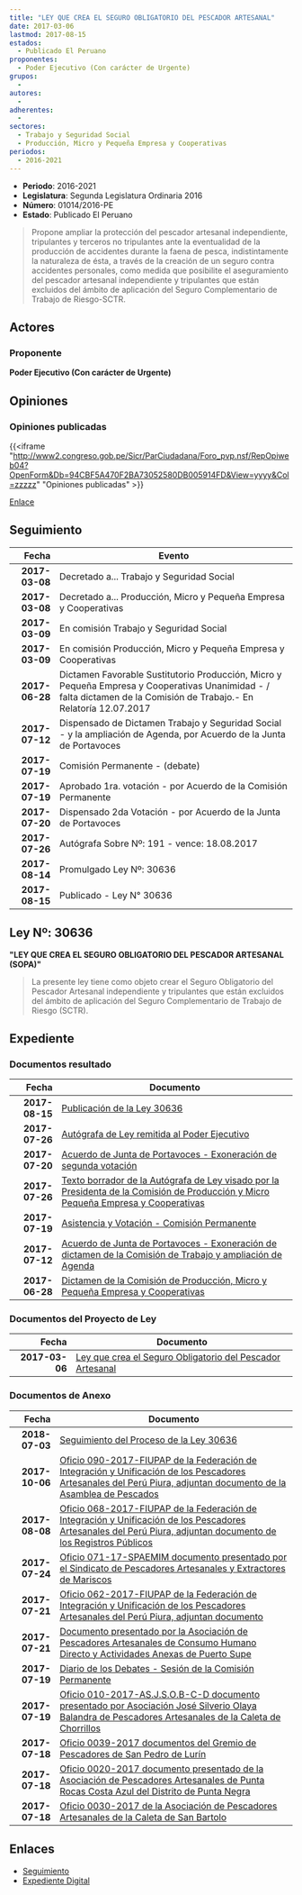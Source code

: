 ```yaml
---
title: "LEY QUE CREA EL SEGURO OBLIGATORIO DEL PESCADOR ARTESANAL"
date: 2017-03-06
lastmod: 2017-08-15
estados: 
  - Publicado El Peruano
proponentes: 
  - Poder Ejecutivo (Con carácter de Urgente)
grupos: 
  - 
autores: 
  - 
adherentes: 
  - 
sectores: 
  - Trabajo y Seguridad Social
  - Producción, Micro y Pequeña Empresa y Cooperativas
periodos: 
  - 2016-2021
---
```


- **Periodo**: 2016-2021
- **Legislatura**: Segunda Legislatura Ordinaria 2016
- **Número**: 01014/2016-PE
- **Estado**: Publicado El Peruano

> Propone ampliar la protección del pescador artesanal independiente, tripulantes y terceros no tripulantes ante la eventualidad de la producción de accidentes durante la faena de pesca, indistintamente la naturaleza de ésta, a través de la creación de un seguro contra accidentes personales, como medida que posibilite el aseguramiento del pescador artesanal independiente y tripulantes que están excluidos del ámbito de aplicación del Seguro Complementario de Trabajo de Riesgo-SCTR.


## Actores

### Proponente

**Poder Ejecutivo (Con carácter de Urgente)**


## Opiniones

### Opiniones publicadas

{{<iframe "http://www2.congreso.gob.pe/Sicr/ParCiudadana/Foro_pvp.nsf/RepOpiweb04?OpenForm&Db=94CBF5A470F2BA73052580DB005914FD&View=yyyy&Col=zzzzz" "Opiniones publicadas" >}}

[Enlace](http://www2.congreso.gob.pe/Sicr/ParCiudadana/Foro_pvp.nsf/RepOpiweb04?OpenForm&Db=94CBF5A470F2BA73052580DB005914FD&View=yyyy&Col=zzzzz)

## Seguimiento

| Fecha | Evento |
|------:|--------|
| **2017-03-08** | Decretado a... Trabajo y Seguridad Social|
| **2017-03-08** | Decretado a... Producción, Micro y Pequeña Empresa y Cooperativas|
| **2017-03-09** | En comisión Trabajo y Seguridad Social|
| **2017-03-09** | En comisión Producción, Micro y Pequeña Empresa y Cooperativas|
| **2017-06-28** | Dictamen Favorable Sustitutorio Producción, Micro y Pequeña Empresa y Cooperativas Unanimidad - / falta dictamen de la Comisión de Trabajo.- En Relatoría 12.07.2017|
| **2017-07-12** | Dispensado de Dictamen Trabajo y Seguridad Social - y la ampliación de Agenda, por Acuerdo de la Junta de Portavoces|
| **2017-07-19** | Comisión Permanente - (debate)|
| **2017-07-19** | Aprobado 1ra. votación - por Acuerdo de la Comisión Permanente|
| **2017-07-20** | Dispensado 2da Votación - por Acuerdo de la Junta de Portavoces|
| **2017-07-26** | Autógrafa Sobre Nº: 191 - vence: 18.08.2017|
| **2017-08-14** | Promulgado Ley Nº: 30636|
| **2017-08-15** | Publicado - Ley N° 30636|

## Ley Nº: 30636

**"LEY QUE CREA EL SEGURO OBLIGATORIO DEL PESCADOR ARTESANAL (SOPA)"**

> La presente ley tiene como objeto crear el Seguro Obligatorio del Pescador Artesanal independiente y tripulantes que están excluidos del ámbito de aplicación del Seguro Complementario de Trabajo de Riesgo (SCTR).


## Expediente


### Documentos resultado

| Fecha | Documento |
|------:|--------|
| **2017-08-15** | [Publicación de la Ley 30636](http://www.leyes.congreso.gob.pe/Documentos/2016_2021/ADLP/Normas_Legales/30636-LEY.pdf) |
| **2017-07-26** | [Autógrafa de Ley remitida al Poder Ejecutivo](http://www.leyes.congreso.gob.pe/Documentos/2016_2021/ADLP/Texto_Aprobado/AU0101420170726.pdf) |
| **2017-07-20** | [Acuerdo de Junta de Portavoces - Exoneración de segunda votación](http://www.leyes.congreso.gob.pe/Documentos/2016_2021/Acuerdos/Junta_Portavoces/AJP0101420170720.pdf) |
| **2017-07-26** | [Texto borrador de la Autógrafa de Ley visado por la Presidenta de la Comisión de Producción y Micro Pequeña Empresa y Cooperativas](http://www.leyes.congreso.gob.pe/Documentos/2016_2021/Texto_Borrador_de_Autografa/BAU0101420170726.pdf) |
| **2017-07-19** | [Asistencia y Votación - Comisión Permanente](http://www.leyes.congreso.gob.pe/Documentos/2016_2021/Asistencia_y_Votacion/Proyectos_de_Ley/AVCP0101420170719.pdf) |
| **2017-07-12** | [Acuerdo de Junta de Portavoces - Exoneración de dictamen de la Comisión de Trabajo y ampliación de Agenda](http://www.leyes.congreso.gob.pe/Documentos/2016_2021/Acuerdos/Junta_Portavoces/AJP0101420170712.pdf) |
| **2017-06-28** | [Dictamen de la Comisión de Producción, Micro y Pequeña Empresa y Cooperativas](http://www.leyes.congreso.gob.pe/Documentos/2016_2021/Dictamenes/Proyectos_de_Ley/01014DC18MAY20170628..pdf) |

### Documentos del Proyecto de Ley

| Fecha | Documento |
|------:|--------|
| **2017-03-06** | [Ley que crea el Seguro Obligatorio del Pescador Artesanal](http://www.leyes.congreso.gob.pe/Documentos/2016_2021/Proyectos_de_Ley_y_de_Resoluciones_Legislativas/PL0101420170306..pdf) |

### Documentos de Anexo

| Fecha | Documento |
|------:|--------|
| **2018-07-03** | [Seguimiento del Proceso de la Ley 30636](http://www.leyes.congreso.gob.pe/Documentos/2016_2021/Seguimiento_de_Proyectos_de_Ley/01014PL20180703.pdf) |
| **2017-10-06** | [Oficio 090-2017-FIUPAP de la Federación de Integración y Unificación de los Pescadores Artesanales del Perú Piura, adjuntan documento de la Asamblea de Pescados](http://www.leyes.congreso.gob.pe/Documentos/2016_2021/Oficios/Otras_Instituciones/OFICIO-090-2017-FIUPAP.pdf) |
| **2017-08-08** | [Oficio 068-2017-FIUPAP de la Federación de Integración y Unificación de los Pescadores Artesanales del Perú Piura, adjuntan documento de los Registros Públicos](http://www.leyes.congreso.gob.pe/Documentos/2016_2021/Oficios/Otras_Instituciones/OFICIO-068-2017-FIUPAP.pdf) |
| **2017-07-24** | [Oficio 071-17-SPAEMIM documento presentado por el Sindicato de Pescadores Artesanales y Extractores de Mariscos](http://www.leyes.congreso.gob.pe/Documentos/2016_2021/Oficios/Otras_Instituciones/OFICIO-071-17-SPAEMIM.pdf) |
| **2017-07-21** | [Oficio 062-2017-FIUPAP de la Federación de Integración y Unificación de los Pescadores Artesanales del Perú Piura, adjuntan documento](http://www.leyes.congreso.gob.pe/Documentos/2016_2021/Oficios/Otras_Instituciones/OFICIO-062-2017-FIUPAP.pdf) |
| **2017-07-21** | [Documento presentado por la Asociación de Pescadores Artesanales de Consumo Humano Directo y Actividades Anexas de Puerto Supe](http://www.leyes.congreso.gob.pe/Documentos/2016_2021/Oficios/Otras_Instituciones/DOCUMENTO-01014.pdf) |
| **2017-07-19** | [Diario de los Debates - Sesión de la Comisión Permanente](http://www2.congreso.gob.pe/Sicr/DiarioDebates/Publicad.nsf/SesionesPleno/05256D6E0073DFE905258163000BD65B/$FILE/PER-2016-14.pdf) |
| **2017-07-19** | [Oficio 010-2017-AS.J.S.O.B-C-D documento presentado por Asociación José Silverio Olaya Balandra de Pescadores Artesanales de la Caleta de Chorrillos](http://www.leyes.congreso.gob.pe/Documentos/2016_2021/Oficios/Otras_Instituciones/OFICIO-010-2017-AS.J.S.O.B.-C-D.pdf) |
| **2017-07-18** | [Oficio 0039-2017 documentos del Gremio de Pescadores de San Pedro de Lurín](http://www.leyes.congreso.gob.pe/Documentos/2016_2021/Oficios/Otras_Instituciones/OFICIO-0039-2017.pdf) |
| **2017-07-18** | [Oficio 0020-2017 documento presentado de la Asociación de Pescadores Artesanales de Punta Rocas Costa Azul del Distrito de Punta Negra](http://www.leyes.congreso.gob.pe/Documentos/2016_2021/Oficios/Otras_Instituciones/OFICIO-0020-2017.pdf) |
| **2017-07-18** | [Oficio 0030-2017 de la Asociación de Pescadores Artesanales de la Caleta de San Bartolo](http://www.leyes.congreso.gob.pe/Documentos/2016_2021/Oficios/Otras_Instituciones/OFICIO-0030-2017.pdf) |

## Enlaces 

- [Seguimiento](http://www2.congreso.gob.pe/Sicr/TraDocEstProc/CLProLey2016.nsf/f7fff46988ca05b1052578e100829cc7/54dfa80bfadbc3ac052580db0056c2e5?OpenDocument)
- [Expediente Digital](http://www2.congreso.gob.pe/Sicr/TraDocEstProc/CLProLey2016.nsf/f7fff46988ca05b1052578e100829cc7/54dfa80bfadbc3ac052580db0056c2e5?OpenDocument&Click=05257FB7005EB655.eb71d0cf91d8294e05256cdf006b5706/$Body/0.1C6C)
